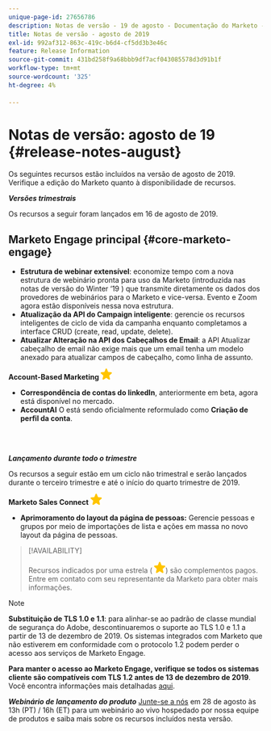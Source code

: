```yaml
---
unique-page-id: 27656786
description: Notas de versão - 19 de agosto - Documentação do Marketo - Documentação do produto
title: Notas de versão - agosto de 2019
exl-id: 992af312-863c-419c-b6d4-cf5dd3b3e46c
feature: Release Information
source-git-commit: 431bd258f9a68bbb9df7acf043085578d3d91b1f
workflow-type: tm+mt
source-wordcount: '325'
ht-degree: 4%

---
```


# Notas de versão: agosto de 19 {#release-notes-august}

Os seguintes recursos estão incluídos na versão de agosto de 2019. Verifique a edição do Marketo quanto à disponibilidade de recursos.

**_Versões trimestrais_**

Os recursos a seguir foram lançados em 16 de agosto de 2019.

## Marketo Engage principal {#core-marketo-engage}

* **Estrutura de webinar extensível**: economize tempo com a nova estrutura de webinário pronta para uso da Marketo (introduzida nas notas de versão do Winter ‘19 ) que transmite diretamente os dados dos provedores de webinários para o Marketo e vice-versa. Evento e Zoom agora estão disponíveis nessa nova estrutura.
* **Atualização da API do Campaign inteligente**: gerencie os recursos inteligentes de ciclo de vida da campanha enquanto completamos a interface CRUD (create, read, update, delete).
* **Atualizar Alteração na API dos Cabeçalhos de Email**: a API Atualizar cabeçalho de email não exige mais que um email tenha um modelo anexado para atualizar campos de cabeçalho, como linha de assunto.

**Account-Based Marketing** ![(estrela)](assets/yellow-star.png)

* **Correspondência de contas do linkedIn**, anteriormente em beta, agora está disponível no mercado.
* **AccountAI** O está sendo oficialmente reformulado como **Criação de perfil da conta**.

<br> 

**_Lançamento durante todo o trimestre_**

Os recursos a seguir estão em um ciclo não trimestral e serão lançados durante o terceiro trimestre e até o início do quarto trimestre de 2019.

**Marketo Sales Connect** ![(estrela)](assets/yellow-star.png)

* **Aprimoramento do layout da página de pessoas:** Gerencie pessoas e grupos por meio de importações de lista e ações em massa no novo layout da página de pessoas.

>[!AVAILABILITY]
>
>Recursos indicados por uma estrela ( ![(estrela)](assets/yellow-star.png)) são complementos pagos. Entre em contato com seu representante da Marketo para obter mais informações.

>[!NOTE]
>
>**Substituição de TLS 1.0 e 1.1**: para alinhar-se ao padrão de classe mundial de segurança do Adobe, descontinuaremos o suporte ao TLS 1.0 e 1.1 a partir de 13 de dezembro de 2019. Os sistemas integrados com Marketo que não estiverem em conformidade com o protocolo 1.2 podem perder o acesso aos serviços de Marketo Engage.
>
>**Para manter o acesso ao Marketo Engage, verifique se todos os sistemas cliente são compatíveis com TLS 1.2 antes de 13 de dezembro de 2019**. Você encontra informações mais detalhadas [aqui](https://nation.marketo.com/docs/DOC-7059-tls-10-11-deprecation-faq).

**_Webinário de lançamento do produto_** [Junte-se a nós](https://engage.marketo.com/August_19_Release_Webinar.html) em 28 de agosto às 13h (PT) / 16h (ET) para um webinário ao vivo hospedado por nossa equipe de produtos e saiba mais sobre os recursos incluídos nesta versão.

